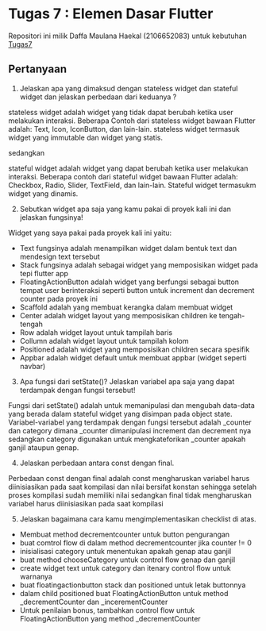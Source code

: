 # Tugas 7 : Elemen Dasar Flutter

Repositori ini milik Daffa Maulana Haekal (2106652083) untuk kebutuhan [Tugas7](https://pbp-fasilkom-ui.github.io/ganjil-2023/assignments/tugas/tugas-7/)

## Pertanyaan

1.   Jelaskan apa yang dimaksud dengan stateless widget dan stateful widget dan jelaskan perbedaan dari keduanya ?

stateless widget adalah widget yang tidak dapat berubah ketika user melakukan interaksi. Beberapa Contoh dari stateless widget bawaan Flutter adalah: Text, Icon, IconButton, dan lain-lain. stateless widget termasuk widget yang immutable dan widget yang statis.

sedangkan

stateful widget adalah widget yang dapat berubah ketika user melakukan interaksi. Beberapa contoh dari stateful widget bawaan Flutter adalah: Checkbox, Radio, Slider, TextField, dan lain-lain. Stateful widget termasukm widget yang dinamis.

2. Sebutkan widget apa saja yang kamu pakai di proyek kali ini dan jelaskan fungsinya!

Widget yang saya pakai pada proyek kali ini yaitu:
- Text fungsinya adalah menampilkan widget dalam bentuk text dan mendesign text tersebut
- Stack fungsinya adalah sebagai widget yang memposisikan widget pada tepi flutter app
- FloatingActionButton adalah widget yang berfungsi sebagai button tempat user berinteraksi seperti button untuk increment dan decrement counter pada proyek ini
- Scaffold adalah yang membuat kerangka dalam membuat widget
- Center adalah widget layout yang memposisikan children ke tengah-tengah
- Row adalah widget layout untuk tampilah baris
- Collumn adalah widget layout untuk tampilah kolom
- Positioned adalah widget yang memposisikan children secara spesifik
- Appbar adalah widget default untuk membuat appbar (widget seperti navbar)

3. Apa fungsi dari setState()? Jelaskan variabel apa saja yang dapat terdampak dengan fungsi tersebut!

Fungsi dari setState() adalah untuk memanipulasi dan mengubah data-data yang berada dalam stateful widget yang disimpan pada object state. Variabel-variabel yang terdampak dengan fungsi tersebut
adalah _counter dan category dimana _counter dimanipulasi increment dan decrement nya sedangkan category digunakan untuk mengkateforikan _counter apakah ganjil ataupun genap.

4. Jelaskan perbedaan antara const dengan final.

Perbedaan const dengan final adalah const mengharuskan variabel harus diinisiasikan pada saat kompilasi dan nilai bersifat konstan sehingga setelah proses kompilasi sudah memiliki nilai sedangkan final 
tidak mengharuskan variabel harus diinisiasikan pada saat kompilasi

5. Jelaskan bagaimana cara kamu mengimplementasikan checklist di atas.

- Membuat method decrementcounter untuk button pengurangan
- buat comtrol flow di dalam method decrementcounter jika counter != 0
- inisialisasi category untuk menentukan apakah genap atau ganjil
- buat method chooseCategory untuk control flow genap dan ganjil
- create widget text untuk category dan itenary control flow untuk warnanya
- buat floatingactionbutton stack dan positioned untuk letak buttonnya
- dalam child positioned buat FloatingActionButton untuk method _decrementCounter dan _incerementCounter
- Untuk penilaian bonus, tambahkan control flow untuk FloatingActionButton yang method _decrementCounter
